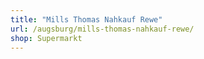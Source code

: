 ```yaml
---
title: "Mills Thomas Nahkauf Rewe"
url: /augsburg/mills-thomas-nahkauf-rewe/
shop: Supermarkt
---
```

